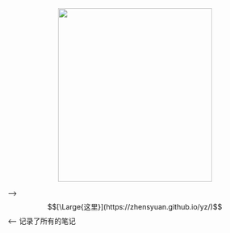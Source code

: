 <div style="text-align:center"><img src="https://pic3.zhimg.com/80/v2-610c797a92a5db443d2736061c2299a6_720w.jpg" width = "305" height = "343" align=center/></div>  


-->$$[\Large{这里}](https://zhensyuan.github.io/yz/)$$<-- 记录了所有的笔记    
